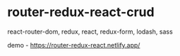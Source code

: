 # router-redux-react-crud
react-router-dom, redux, react, redux-form, lodash, sass


demo - https://router-redux-react.netlify.app/

